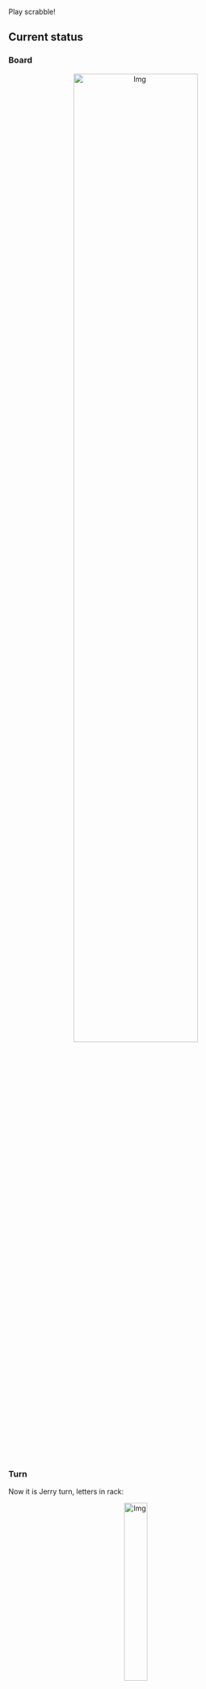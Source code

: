 
Play scrabble!
## Current status
### Board
<p align="center">
<img src="https://raw.githubusercontent.com/radosz99/radosz99/main/board.png" width=70% alt="Img"/>
    </p>
    
### Turn
Now it is Jerry turn, letters in rack:
<p align="center">
<img src="https://raw.githubusercontent.com/radosz99/radosz99/main/rack.png" width=30% alt="Img"/>
</p>

### Game score
| Id | Player name | Points |
  | - | - | - |  
|0 | Tom | 56
|1 | Jerry | 16
## Make the move
Make the move and insert the letters by creating an [issue](https://github.com/radosz99/radosz99/issues/new?title=scrabble%7Cmove%7C7%3AA%3ARIDE&body=Just+push+%27Submit+new+issue%27+or+update+with+your+move.) according to the rules or...

## Possibly best moves  
Are you sure? :smiling_imp: :smiling_imp: :smiling_imp:
<details>
  <summary>Spoiler warning!</summary>
  
  | Id | Move | Issue link | Points |
  | - | - | - | - |  
|1| N:3:ulzie | [scrabble&#124;move&#124;N:3:ulzie](https://github.com/radosz99/radosz99/issues/new?title=scrabble%7Cmove%7CN%3A3%3Aulzie&body=Just+push+%27Submit+new+issue%27+or+update+with+your+move.) | 14 
|2| N:2:leeze | [scrabble&#124;move&#124;N:2:leeze](https://github.com/radosz99/radosz99/issues/new?title=scrabble%7Cmove%7CN%3A2%3Aleeze&body=Just+push+%27Submit+new+issue%27+or+update+with+your+move.) | 14 
|3| N:5:zed | [scrabble&#124;move&#124;N:5:zed](https://github.com/radosz99/radosz99/issues/new?title=scrabble%7Cmove%7CN%3A5%3Azed&body=Just+push+%27Submit+new+issue%27+or+update+with+your+move.) | 13 
|4| N:3:luz | [scrabble&#124;move&#124;N:3:luz](https://github.com/radosz99/radosz99/issues/new?title=scrabble%7Cmove%7CN%3A3%3Aluz&body=Just+push+%27Submit+new+issue%27+or+update+with+your+move.) | 12 
|5| N:5:zee | [scrabble&#124;move&#124;N:5:zee](https://github.com/radosz99/radosz99/issues/new?title=scrabble%7Cmove%7CN%3A5%3Azee&body=Just+push+%27Submit+new+issue%27+or+update+with+your+move.) | 12 
|6| N:5:zel | [scrabble&#124;move&#124;N:5:zel](https://github.com/radosz99/radosz99/issues/new?title=scrabble%7Cmove%7CN%3A5%3Azel&body=Just+push+%27Submit+new+issue%27+or+update+with+your+move.) | 12 
|7| N:3:lez | [scrabble&#124;move&#124;N:3:lez](https://github.com/radosz99/radosz99/issues/new?title=scrabble%7Cmove%7CN%3A3%3Alez&body=Just+push+%27Submit+new+issue%27+or+update+with+your+move.) | 12 
|8| N:5:ze | [scrabble&#124;move&#124;N:5:ze](https://github.com/radosz99/radosz99/issues/new?title=scrabble%7Cmove%7CN%3A5%3Aze&body=Just+push+%27Submit+new+issue%27+or+update+with+your+move.) | 11 
|9| J:7:oldie | [scrabble&#124;move&#124;J:7:oldie](https://github.com/radosz99/radosz99/issues/new?title=scrabble%7Cmove%7CJ%3A7%3Aoldie&body=Just+push+%27Submit+new+issue%27+or+update+with+your+move.) | 10 
|10| J:7:olde | [scrabble&#124;move&#124;J:7:olde](https://github.com/radosz99/radosz99/issues/new?title=scrabble%7Cmove%7CJ%3A7%3Aolde&body=Just+push+%27Submit+new+issue%27+or+update+with+your+move.) | 9 
</details>
    
## Latest moves

| Id | Type | Move / Letters to replace | Created words / New letters | Date | Points | Player | Who |
| - | - | - | - | - | - | - | - |
|2| INSERT | 5:K:jeez | ['JEEZ'] | 11/26/2022, 00:17:38 | 40 | Tom | [radosz99](github.com/radosz99) |
|1| INSERT | L:3:emend | ['EMEND'] | 11/25/2022, 23:52:03 | 16 | Jerry | [radosz99](github.com/radosz99) |
|0| INSERT | 7:H:aloud | ['ALOUD'] | 11/25/2022, 23:50:56 | 16 | Tom | [radosz99](github.com/radosz99) |